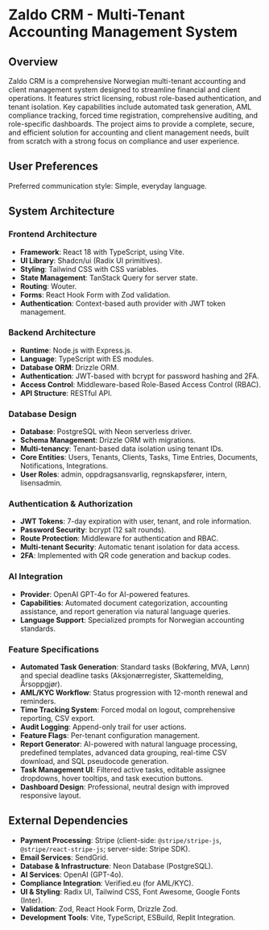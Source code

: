 # Zaldo CRM - Multi-Tenant Accounting Management System

## Overview
Zaldo CRM is a comprehensive Norwegian multi-tenant accounting and client management system designed to streamline financial and client operations. It features strict licensing, robust role-based authentication, and tenant isolation. Key capabilities include automated task generation, AML compliance tracking, forced time registration, comprehensive auditing, and role-specific dashboards. The project aims to provide a complete, secure, and efficient solution for accounting and client management needs, built from scratch with a strong focus on compliance and user experience.

## User Preferences
Preferred communication style: Simple, everyday language.

## System Architecture

### Frontend Architecture
- **Framework**: React 18 with TypeScript, using Vite.
- **UI Library**: Shadcn/ui (Radix UI primitives).
- **Styling**: Tailwind CSS with CSS variables.
- **State Management**: TanStack Query for server state.
- **Routing**: Wouter.
- **Forms**: React Hook Form with Zod validation.
- **Authentication**: Context-based auth provider with JWT token management.

### Backend Architecture
- **Runtime**: Node.js with Express.js.
- **Language**: TypeScript with ES modules.
- **Database ORM**: Drizzle ORM.
- **Authentication**: JWT-based with bcrypt for password hashing and 2FA.
- **Access Control**: Middleware-based Role-Based Access Control (RBAC).
- **API Structure**: RESTful API.

### Database Design
- **Database**: PostgreSQL with Neon serverless driver.
- **Schema Management**: Drizzle ORM with migrations.
- **Multi-tenancy**: Tenant-based data isolation using tenant IDs.
- **Core Entities**: Users, Tenants, Clients, Tasks, Time Entries, Documents, Notifications, Integrations.
- **User Roles**: admin, oppdragsansvarlig, regnskapsfører, intern, lisensadmin.

### Authentication & Authorization
- **JWT Tokens**: 7-day expiration with user, tenant, and role information.
- **Password Security**: bcrypt (12 salt rounds).
- **Route Protection**: Middleware for authentication and RBAC.
- **Multi-tenant Security**: Automatic tenant isolation for data access.
- **2FA**: Implemented with QR code generation and backup codes.

### AI Integration
- **Provider**: OpenAI GPT-4o for AI-powered features.
- **Capabilities**: Automated document categorization, accounting assistance, and report generation via natural language queries.
- **Language Support**: Specialized prompts for Norwegian accounting standards.

### Feature Specifications
- **Automated Task Generation**: Standard tasks (Bokføring, MVA, Lønn) and special deadline tasks (Aksjonærregister, Skattemelding, Årsoppgjør).
- **AML/KYC Workflow**: Status progression with 12-month renewal and reminders.
- **Time Tracking System**: Forced modal on logout, comprehensive reporting, CSV export.
- **Audit Logging**: Append-only trail for user actions.
- **Feature Flags**: Per-tenant configuration management.
- **Report Generator**: AI-powered with natural language processing, predefined templates, advanced data grouping, real-time CSV download, and SQL pseudocode generation.
- **Task Management UI**: Filtered active tasks, editable assignee dropdowns, hover tooltips, and task execution buttons.
- **Dashboard Design**: Professional, neutral design with improved responsive layout.

## External Dependencies

-   **Payment Processing**: Stripe (client-side: `@stripe/stripe-js`, `@stripe/react-stripe-js`; server-side: Stripe SDK).
-   **Email Services**: SendGrid.
-   **Database & Infrastructure**: Neon Database (PostgreSQL).
-   **AI Services**: OpenAI (GPT-4o).
-   **Compliance Integration**: Verified.eu (for AML/KYC).
-   **UI & Styling**: Radix UI, Tailwind CSS, Font Awesome, Google Fonts (Inter).
-   **Validation**: Zod, React Hook Form, Drizzle Zod.
-   **Development Tools**: Vite, TypeScript, ESBuild, Replit Integration.